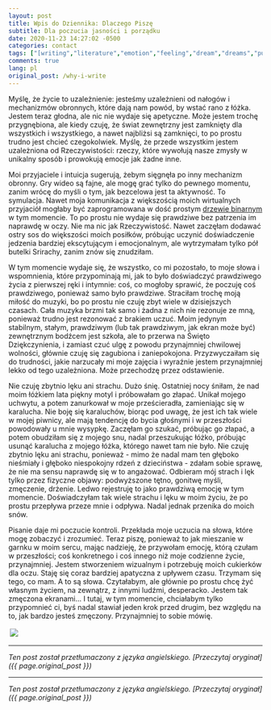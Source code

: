 ```yaml
---
layout: post
title: Wpis do Dziennika: Dlaczego Piszę
subtitle: Dla poczucia jasności i porządku
date: 2020-11-23 14:27:02 -0500
categories: contact
tags: ["[writing","literature","emotion","feeling","dream","dreams","purpose]"]
comments: true
lang: pl
original_post: /why-i-write
---
```




Myślę, że życie to uzależnienie: jesteśmy uzależnieni od nałogów i mechanizmów obronnych, które dają nam powód, by wstać rano z łóżka. Jestem teraz głodna, ale nic nie wydaje się apetyczne. Może jestem trochę przygnębiona, ale kiedy czuję, że świat zewnętrzny jest zamknięty dla wszystkich i wszystkiego, a nawet najbliżsi są zamknięci, to po prostu trudno jest chcieć czegokolwiek. Myślę, że przede wszystkim jestem uzależniona od Rzeczywistości: rzeczy, które wywołują nasze zmysły w unikalny sposób i prowokują emocje jak żadne inne.<!-- more -->

Moi przyjaciele i intuicja sugerują, żebym sięgnęła po inny mechanizm obronny. Gry wideo są fajne, ale mogę grać tylko do pewnego momentu, zanim wrócę do myśli o tym, jak bezcelowa jest ta aktywność. To symulacja. Nawet moja komunikacja z większością moich wirtualnych przyjaciół mogłaby być zaprogramowana w dość prostym <a href="https://en.wikipedia.org/wiki/Binary_tree" target="_blank">drzewie binarnym</a> w tym momencie. To po prostu nie wydaje się prawdziwe bez patrzenia im naprawdę w oczy. Nie ma nic jak Rzeczywistość. Nawet zaczęłam dodawać ostry sos do większości moich posiłków, próbując uczynić doświadczenie jedzenia bardziej ekscytującym i emocjonalnym, ale wytrzymałam tylko pół butelki Srirachy, zanim znów się znudziłam.

W tym momencie wydaje się, że wszystko, co mi pozostało, to moje słowa i wspomnienia, które przypominają mi, jak to było doświadczyć prawdziwego życia z pierwszej ręki i intymnie: coś, co mogłoby sprawić, że poczuję coś prawdziwego, ponieważ samo było prawdziwe. Straciłam trochę moją miłość do muzyki, bo po prostu nie czuję zbyt wiele w dzisiejszych czasach. Cała muzyka brzmi tak samo i żadna z nich nie rezonuje ze mną, ponieważ trudno jest rezonować z brakiem uczuć. Moim jedynym stabilnym, stałym, prawdziwym (lub tak prawdziwym, jak ekran może być) zewnętrznym bodźcem jest szkoła, ale to przerwa na Święto Dziękczynienia, i zamiast czuć ulgę z powodu przynajmniej chwilowej wolności, głównie czuję się zagubiona i zaniepokojona. Przyzwyczaiłam się do trudności, jakie narzucały mi moje zajęcia i wyraźnie jestem przynajmniej lekko od tego uzależniona. Może przechodzę przez odstawienie.

Nie czuję zbytnio lęku ani strachu. Dużo śnię. Ostatniej nocy śniłam, że nad moim łóżkiem lata piękny motyl i próbowałam go złapać. Unikał mojego uchwytu, a potem zanurkował w moje prześcieradła, zamieniając się w karalucha. Nie boję się karaluchów, biorąc pod uwagę, że jest ich tak wiele w mojej piwnicy, ale mają tendencję do bycia głośnymi i w przeszłości powodowały u mnie wysypkę. Zaczęłam go szukać, próbując go złapać, a potem obudziłam się z mojego snu, nadal przeszukując łóżko, próbując usunąć karalucha z mojego łóżka, którego nawet tam nie było. Nie czuję zbytnio lęku ani strachu, ponieważ - mimo że nadal mam ten głęboko nieśmiały i głęboko niespokojny rdzeń z dzieciństwa - zdałam sobie sprawę, że nie ma sensu naprawdę się w to angażować. Odbieram mój strach i lęk tylko przez fizyczne objawy: podwyższone tętno, gonitwę myśli, zmęczenie, drżenie. Ledwo rejestruję to jako prawdziwą emocję w tym momencie. Doświadczyłam tak wiele strachu i lęku w moim życiu, że po prostu przepływa przeze mnie i odpływa. Nadal jednak przenika do moich snów.

Pisanie daje mi poczucie kontroli. Przekłada moje uczucia na słowa, które mogę zobaczyć i zrozumieć. Teraz piszę, ponieważ to jak mieszanie w garnku w moim sercu, mając nadzieję, że przywołam emocję, którą czułam w przeszłości; coś konkretnego i coś innego niż moje codzienne życie, przynajmniej. Jestem stworzeniem wizualnym i potrzebuję moich cukierków dla oczu. Staję się coraz bardziej apatyczna z upływem czasu. Trzymam się tego, co mam. A to są słowa. Czytałabym, ale głównie po prostu chcę żyć własnym życiem, na zewnątrz, z innymi ludźmi, desperacko. Jestem tak zmęczona ekranami... I tutaj, w tym momencie, chciałabym tylko przypomnieć ci, byś nadal stawiał jeden krok przed drugim, bez względu na to, jak bardzo jesteś zmęczony. Przynajmniej to sobie mówię.

<img src="/images/nonsense/typingcourage.gif" style="margin: auto; max-width: 300px; border: 0.24em dotted white;">

---

*Ten post został przetłumaczony z języka angielskiego. [Przeczytaj oryginał]({{ page.original_post }})*

---

*Ten post został przetłumaczony z języka angielskiego. [Przeczytaj oryginał]({{ page.original_post }})*